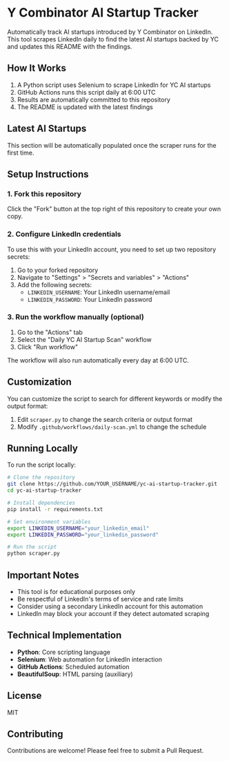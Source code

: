# Y Combinator AI Startup Tracker

Automatically track AI startups introduced by Y Combinator on LinkedIn. This tool scrapes LinkedIn daily to find the latest AI startups backed by YC and updates this README with the findings.

## How It Works

1. A Python script uses Selenium to scrape LinkedIn for YC AI startups
2. GitHub Actions runs this script daily at 6:00 UTC
3. Results are automatically committed to this repository
4. The README is updated with the latest findings

## Latest AI Startups

This section will be automatically populated once the scraper runs for the first time.

## Setup Instructions

### 1. Fork this repository

Click the "Fork" button at the top right of this repository to create your own copy.

### 2. Configure LinkedIn credentials

To use this with your LinkedIn account, you need to set up two repository secrets:

1. Go to your forked repository
2. Navigate to "Settings" > "Secrets and variables" > "Actions"
3. Add the following secrets:
   - `LINKEDIN_USERNAME`: Your LinkedIn username/email
   - `LINKEDIN_PASSWORD`: Your LinkedIn password

### 3. Run the workflow manually (optional)

1. Go to the "Actions" tab
2. Select the "Daily YC AI Startup Scan" workflow
3. Click "Run workflow"

The workflow will also run automatically every day at 6:00 UTC.

## Customization

You can customize the script to search for different keywords or modify the output format:

1. Edit `scraper.py` to change the search criteria or output format
2. Modify `.github/workflows/daily-scan.yml` to change the schedule

## Running Locally

To run the script locally:

```bash
# Clone the repository
git clone https://github.com/YOUR_USERNAME/yc-ai-startup-tracker.git
cd yc-ai-startup-tracker

# Install dependencies
pip install -r requirements.txt

# Set environment variables
export LINKEDIN_USERNAME="your_linkedin_email"
export LINKEDIN_PASSWORD="your_linkedin_password"

# Run the script
python scraper.py
```

## Important Notes

- This tool is for educational purposes only
- Be respectful of LinkedIn's terms of service and rate limits
- Consider using a secondary LinkedIn account for this automation
- LinkedIn may block your account if they detect automated scraping

## Technical Implementation

- **Python**: Core scripting language
- **Selenium**: Web automation for LinkedIn interaction
- **GitHub Actions**: Scheduled automation
- **BeautifulSoup**: HTML parsing (auxiliary)

## License

MIT

## Contributing

Contributions are welcome! Please feel free to submit a Pull Request.
